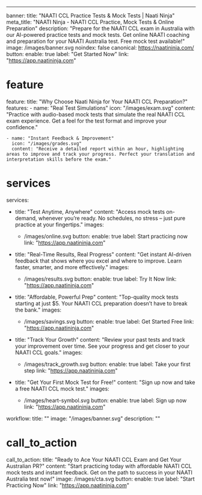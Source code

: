 ---
banner:
  title: "NAATI CCL Practice Tests & Mock Tests | Naati Ninja"
  meta_title: "NAATI Ninja - NAATI CCL Practice, Mock Tests & Online Preparation"
  description: "Prepare for the NAATI CCL exam in Australia with our AI-powered practice tests and mock tests. Get online NAATI coaching and preparation for your NAATI Australia test. Free mock test available!"
  image: /images/banner.svg
  noindex: false
  canonical: https://naatininja.com/
  button:
    enable: true
    label: "Get Started Now"
    link: "https://app.naatininja.com"

# feature
feature:
  title: "Why Choose Naati Ninja for Your NAATI CCL Preparation?"
  features:
    - name: "Real Test Simulations"
      icon: "/images/exam.svg"
      content: "Practice with audio-based mock tests that simulate the real NAATI CCL exam experience. Get a feel for the test format and improve your confidence."

    - name: "Instant Feedback & Improvement"
      icon: "/images/grades.svg"
      content: "Receive a detailed report within an hour, highlighting areas to improve and track your progress. Perfect your translation and interpretation skills before the exam."


# services
services:
  - title: "Test Anytime, Anywhere"
    content: "Access mock tests on-demand, whenever you’re ready. No schedules, no stress – just pure practice at your fingertips."
    images:
      - /images/online.svg
    button:
      enable: true
      label: Start practicing now
      link: "https://app.naatininja.com"

  - title: "Real-Time Results, Real Progress"
    content: "Get instant AI-driven feedback that shows where you excel and where to improve. Learn faster, smarter, and more effectively."
    images:
      - /images/results.svg
    button:
      enable: true
      label: Try It Now
      link: "https://app.naatininja.com"

  - title: "Affordable, Powerful Prep"
    content: "Top-quality mock tests starting at just $5. Your NAATI CCL preparation doesn’t have to break the bank."
    images:
      - /images/savings.svg
    button:
      enable: true
      label: Get Started Free
      link: "https://app.naatininja.com"

  - title: "Track Your Growth"
    content: "Review your past tests and track your improvement over time. See your progress and get closer to your NAATI CCL goals."
    images:
      - /images/track_growth.svg
    button:
      enable: true
      label: Take your first step
      link: "https://app.naatininja.com"

  - title: "Get Your First Mock Test for Free!"
    content: "Sign up now and take a free NAATI CCL mock test."
    images:
      - /images/heart-symbol.svg
    button:
      enable: true
      label: Sign up now
      link: "https://app.naatininja.com"


workflow:
  title: ""
  image: "/images/banner.svg"
  description: ""

# call_to_action
call_to_action:
  title: "Ready to Ace Your NAATI CCL Exam and Get Your Australian PR?"
  content: "Start practicing today with affordable NAATI CCL mock tests and instant feedback. Get on the path to success in your NAATI Australia test now!"
  image: /images/cta.svg
  button:
    enable: true
    label: "Start Practicing Now"
    link: "https://app.naatininja.com"
